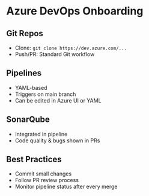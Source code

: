 # Azure DevOps Onboarding

## Git Repos
- Clone: `git clone https://dev.azure.com/...`
- Push/PR: Standard Git workflow

## Pipelines
- YAML-based
- Triggers on main branch
- Can be edited in Azure UI or YAML

## SonarQube
- Integrated in pipeline
- Code quality & bugs shown in PRs

## Best Practices
- Commit small changes
- Follow PR review process
- Monitor pipeline status after every merge
